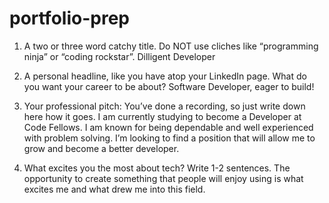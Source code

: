 # portfolio-prep

1. A two or three word catchy title. Do NOT use cliches like “programming ninja” or “coding rockstar”.
Dilligent Developer

2. A personal headline, like you have atop your LinkedIn page. What do you want your career to be about?
Software Developer, eager to build!

3. Your professional pitch: You’ve done a recording, so just write down here how it goes.
I am currently studying to become a Developer at Code Fellows. I am known for being dependable and well experienced with problem solving. I’m looking to find a position that will allow me to grow and become a better developer.

4. What excites you the most about tech? Write 1-2 sentences.
The opportunity to create something that people will enjoy using is what excites me and what drew me into this field.